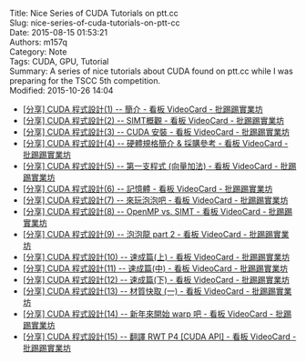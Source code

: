 Title: Nice Series of CUDA Tutorials on ptt.cc  
Slug: nice-series-of-cuda-tutorials-on-ptt-cc  
Date: 2015-08-15 01:53:21  
Authors: m157q  
Category: Note  
Tags: CUDA, GPU, Tutorial  
Summary: A series of nice tutorials about CUDA found on ptt.cc while I was preparing for the TSCC 5th competition.  
Modified: 2015-10-26 14:04  
  
+ [\[分享\] CUDA 程式設計(1) -- 簡介 - 看板 VideoCard - 批踢踢實業坊](https://www.ptt.cc/bbs/VideoCard/M.1222302747.A.CC4.html)  
+ [\[分享\] CUDA 程式設計(2) -- SIMT概觀 - 看板 VideoCard - 批踢踢實業坊](https://www.ptt.cc/bbs/VideoCard/M.1222881899.A.C62.html)  
+ [\[分享\] CUDA 程式設計(3) -- CUDA 安裝 - 看板 VideoCard - 批踢踢實業坊](https://www.ptt.cc/bbs/VideoCard/M.1223477316.A.1F8.html)  
+ [\[分享\] CUDA 程式設計(4) -- 硬體規格簡介 & 採購參考 - 看板 VideoCard - 批踢踢實業坊](https://www.ptt.cc/bbs/VideoCard/M.1223477872.A.1C2.html)  
+ [\[分享\] CUDA 程式設計(5) -- 第一支程式 (向量加法) - 看板 VideoCard - 批踢踢實業坊](https://www.ptt.cc/bbs/VideoCard/M.1224074823.A.786.html)  
+ [\[分享\] CUDA 程式設計(6) -- 記憶體 - 看板 VideoCard - 批踢踢實業坊](https://www.ptt.cc/bbs/VideoCard/M.1224674233.A.4CC.html)  
+ [\[分享\] CUDA 程式設計(7) -- 來玩泡泡吧 - 看板 VideoCard - 批踢踢實業坊](https://www.ptt.cc/bbs/VideoCard/M.1225285229.A.F15.html)  
+ [\[分享\] CUDA 程式設計(8) -- OpenMP vs. SIMT - 看板 VideoCard - 批踢踢實業坊](https://www.ptt.cc/bbs/VideoCard/M.1225888236.A.79A.html)  
+ [\[分享\] CUDA 程式設計(9) -- 泡泡龍 part 2 - 看板 VideoCard - 批踢踢實業坊](https://www.ptt.cc/bbs/VideoCard/M.1225912100.A.5B0.html)  
+ [\[分享\] CUDA 程式設計(10) -- 速成篇(上) - 看板 VideoCard - 批踢踢實業坊](https://www.ptt.cc/bbs/VideoCard/M.1226501606.A.7E2.html)  
+ [\[分享\] CUDA 程式設計(11) -- 速成篇(中) - 看板 VideoCard - 批踢踢實業坊](https://www.ptt.cc/bbs/VideoCard/M.1227118854.A.0F1.html)  
+ [\[分享\] CUDA 程式設計(12) -- 速成篇(下) - 看板 VideoCard - 批踢踢實業坊](https://www.ptt.cc/bbs/VideoCard/M.1227708086.A.351.html)  
+ [\[分享\] CUDA 程式設計(13) -- 材質快取 (一) - 看板 VideoCard - 批踢踢實業坊](https://www.ptt.cc/bbs/VideoCard/M.1228930736.A.779.html)  
+ [\[分享\] CUDA 程式設計(14) -- 新年來開始 warp 吧 - 看板 VideoCard - 批踢踢實業坊](https://www.ptt.cc/bbs/VideoCard/M.1231036765.A.649.html)  
+ [\[分享\] CUDA 程式設計(15) -- 翻譯 RWT P4 [CUDA API] - 看板 VideoCard - 批踢踢實業坊](https://www.ptt.cc/bbs/VideoCard/M.1233304220.A.98D.html)  
